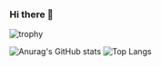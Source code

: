 ### Hi there 👋

![trophy](https://github-profile-trophy.vercel.app/?username=jaanonim&theme=dark&row=2&column=3)

![Anurag's GitHub stats](https://github-readme-stats.vercel.app/api?username=jaanonim&theme=dark)
![Top Langs](https://github-readme-stats.vercel.app/api/top-langs/?username=jaanonim&layout=compact&theme=dark)

<!--
**jaanonim/jaanonim** is a ✨ _special_ ✨ repository because its `README.md` (this file) appears on your GitHub profile.

Here are some ideas to get you started:

- 🔭 I’m currently working on ...
- 🌱 I’m currently learning ...
- 👯 I’m looking to collaborate on ...
- 🤔 I’m looking for help with ...
- 💬 Ask me about ...
- 📫 How to reach me: ...
- 😄 Pronouns: ...
- ⚡ Fun fact: ...
-->
